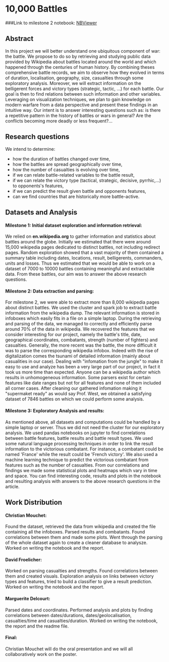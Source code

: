 


# 10,000 Battles

###Link to milestone 2 notebook: [NBViewer](https://nbviewer.jupyter.org/github/ChristianMct/ADA2017-Homeworks/blob/master/project/milestone_2.ipynb)

## Abstract
In this project we will better understand one ubiquitous component of war: the battle. We propose to do so by retrieving and studying public data provided by Wikipedia about battles located around the world and which happened through the centuries of human history. By combining theses comprehensive battle records, we aim to observe how they evolved in terms of duration, localisation, geography, size, casualties through some exploratory analysis. Moreover, we will extract information on the belligerent forces and victory types (strategic, tactic, ...) for each battle. Our goal is then to find relations between such information and other variables. Leveraging on visualization techniques, we plan to gain knowledge on modern warfare from a data perspective and present these findings in an intuitive way. Our intent is to answer interesting questions such as: is there a repetitive pattern in the history of battles or wars in general? Are the conflicts becoming more deadly or less frequent?...

## Research questions
We intend to determine:
- how the duration of battles changed over time,
- how the battles are spread geographically over time,
- how the number of casualties is evolving over time,
- if we can relate battle-related variables to the battle result,
- if we can relate the victory type (tactical, strategic, decisive, pyrrhic,...) to opponents's features,
- if we can predict the result given battle and opponents features,
- can we find countries that are historically more battle-active.


## Datasets and Analysis

#### Milestone 1: Initial dataset exploration and information retrieval:
We relied on **en.wikipedia.org** to gather information and statistics about battles around the globe. Initially we estimated that there were around 15,000 wikipedia pages dedicated to distinct battles, not including redirect pages. Random exploration showed that a vast majority of them contained a summary table including dates, locations, result, belligerents, commanders, units and losses. Thus we estimated that we would be able to work on a dataset of 7000 to 10000 battles containing meaningful and extractable data. From these battles, our aim was to answer the above research questions.

#### Milestone 2: Data extraction and parsing:
For milestone 2, we were able to extract more than 8,000 wikipedia pages about distinct battles. We used the cluster and spark job to extract battle information from the wikipedia dump. The relevant information is stored in infoboxes which easily fits in a file on a simple laptop. During the retrieving and parsing of the data, we managed to correctly and efficiently parse around 70% of the data in wikipedia. We recovered the features that we consider interesting for our project, namely the battle's title, date, geographical coordinates, combatants, strength (number of fighters) and casualties. Generally, the more recent was the battle, the more difficult it was to parse the corresponding wikipedia infobox. Indeed with the rise of digitalization comes the tsunami of detailed information (mainly about casualities in our case). Dealing with "infomation from the jungle" to make it easy to use and analyze has been a very large part of our project, in fact it took us more time than expected. Anyone can be a wikipedia author which results in unhomogeneous information. Some parsers exist for certain features like date ranges but not for all features and none of them included all corner cases. After cleaning our gathered infomation making it "supermaket ready" as would say Prof. West, we obtained a satisfying dataset of 7846 battles on which we could perform some analysis. 

#### Milestone 3: Exploratory Analysis and results:
As mentioned above, all datasets and computations could be handled by a simple laptop or server. Thus we did not need the cluster for our exploratory analysis. We used pandas notebooks on jupyter to find correlations between battle features, battle results and battle result types. We used some natural language processing techniques in order to link the result information to the victorious combatant. For instance, a combatant could be named 'France' while the result could be 'French victory'. We also used a machine learning technique to predict the victorious combatant from features such as the number of casualties. From our correlations and findings we made some statistical plots and heatmaps which vary in time and space. You can find interesting code, results and plots in the notebook and resulting analysis with answers to the above research questions in the article.



## Work Distribution
#### Christian Mouchet: 
Found the dataset, retrieved the data from wikipedia and created the file containing all the infoboxes. Parsed results and combatants. Found correlations between them and made some plots. Went through the parsing of the whole dataset again to create a cleaner database to analysze. Worked on writing the notebook and the report. 
#### David Froelicher:
Worked on parsing casualties and strengths. Found correlations between them and created visuals. Exploration analysis on links between victory types and features, tried to build a classifier to give a result prediction. Worked on writing the notebook and the report.
#### Marguerite Delcourt:
Parsed dates and coordinates. Performed analysis and plots by finding correlations between dates/durations, dates/geolocalisation, casualties/time and casualties/duration. Worked on writing the notebook, the report and the readme file.
#### Final: 
Christian Mouchet will do the oral presentation and we will all collaboratively work on the poster.